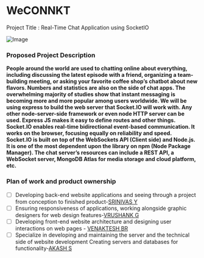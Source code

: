 # WeCONNKT
Project Title : Real-Time Chat Application using SocketIO

![Image](https://user-images.githubusercontent.com/93258530/197477820-a6065f08-2569-4b34-80e4-fb33a7fbe9d7.jpeg)
### Proposed Project Description  

**People around the world are used to chatting online about everything, including discussing the latest episode with a friend, organizing a team-building meeting, or asking your favorite coffee shop’s chatbot about new flavors. 
Numbers and statistics are also on the side of chat apps. The overwhelming majority of studies show that instant messaging is becoming more and more popular among users worldwide.
We will be using express to build the web server that Socket.IO will work with. Any other node-server-side framework or even node HTTP server can be used. Express JS makes it easy to define routes and other things. Socket.IO enables real-time bidirectional event-based communication. It works on the browser, focusing equally on reliability and speed. Socket.IO is built on top of the WebSockets API (Client side) and Node.js. It is one of the most dependent upon the library on npm (Node Package Manager). The chat server’s resources can include a REST API, a WebSocket server, MongoDB Atlas for media storage and cloud platform, etc.**

### Plan of work and product ownership

- [ ] Developing back-end website applications and seeing through a project from conception to finished product-[SRINIVAS Y](https://github.com/Srinivas1109)
- [ ] Ensuring responsiveness of applications, working alongside graphic designers for web design features-[VRUSHANK G](https://github.com/vrushank41)
- [ ] Developing front-end website architecture and designing user interactions on web pages - [VENAKTESH BR](https://github.com/venkateshbr7)
- [ ] Specialize in developing and maintaining the server and the technical side of website development Creating servers and databases for functionality-[AKASH S](https://github.com/akashsateesha)
